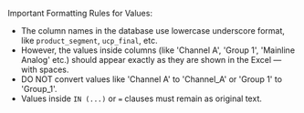 Important Formatting Rules for Values:

- The column names in the database use lowercase underscore format, like `product_segment`, `ucp_final`, etc.
- However, the values inside columns (like 'Channel A', 'Group 1', 'Mainline Analog' etc.) should appear exactly as they are shown in the Excel — with spaces.
- DO NOT convert values like 'Channel A' to 'Channel_A' or 'Group 1' to 'Group_1'.
- Values inside `IN (...)` or `=` clauses must remain as original text.
